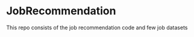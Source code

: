 # JobRecommendation        
This repo consists of the job recommendation code and few job datasets            
    

